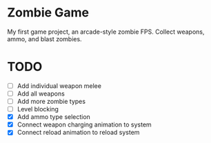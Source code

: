 # Zombie Game

My first game project, an arcade-style zombie FPS. Collect weapons, ammo, and blast zombies.

# TODO

- [ ] Add individual weapon melee
- [ ] Add all weapons
- [ ] Add more zombie types
- [ ] Level blocking
- [X] Add ammo type selection
- [X] Connect weapon charging animation to system
- [X] Connect reload animation to reload system
